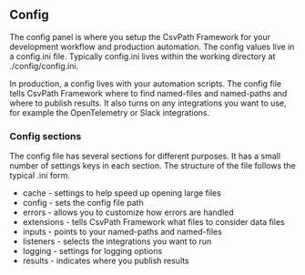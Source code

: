 ## Config

The config panel is where you setup the CsvPath Framework for your development workflow and production automation. The config values live in a config.ini file. Typically config.ini lives within the working directory at ./config/config.ini.

In production, a config lives with your automation scripts. The config file tells CsvPath Framework where to find named-files and named-paths and where to publish results. It also turns on any integrations you want to use, for example the OpenTelemetry or Slack integrations.

### Config sections
The config file has several sections for different purposes. It has a small number of settings keys in each section. The structure of the file follows the typical .ini form.

* cache - settings to help speed up opening large files
* config - sets the config file path
* errors - allows you to customize how errors are handled
* extensions - tells CsvPath Framework what files to consider data files
* inputs - points to your named-paths and named-files
* listeners - selects the integrations you want to run
* logging - settings for logging options
* results - indicates where you publish results
